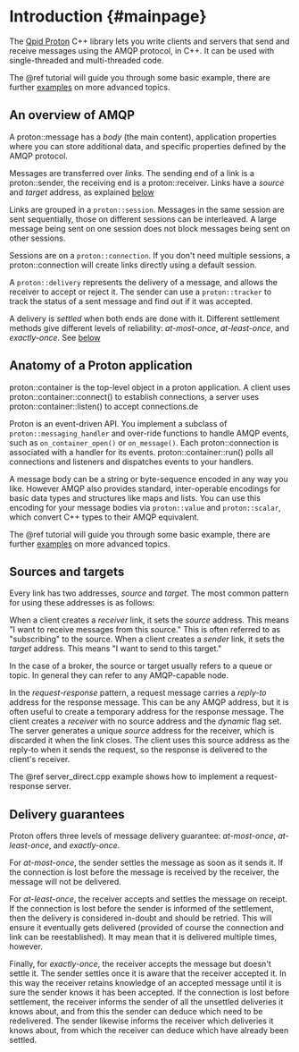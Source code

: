 
# Introduction {#mainpage}

The [Qpid Proton](http://qpid.apache.org/proton) C++ library lets you write
clients and servers that send and receive messages using the AMQP protocol, in
C++. It can be used with single-threaded and multi-threaded code.

The @ref tutorial will guide you through some basic example, there are
further [examples](examples.html) on more advanced topics.

## An overview of AMQP

A proton::message has a *body* (the main content), application properties where
you can store additional data, and specific properties defined by the AMQP
protocol.

Messages are transferred over *links*. The sending end of a link is a
proton::sender, the receiving end is a proton::receiver.  Links have a
*source* and *target* address, as explained [below](#sources-and-targets)

Links are grouped in a `proton::session`. Messages in the same session are sent
sequentially, those on different sessions can be interleaved. A large message
being sent on one session does not block messages being sent on other sessions.

Sessions are on a `proton::connection`. If you don't need multiple sessions, a
proton::connection will create links directly using a default session.

A `proton::delivery` represents the delivery of a message, and allows the
receiver to accept or reject it. The sender can use a `proton::tracker` to track
the status of a sent message and find out if it was accepted.

A delivery is *settled* when both ends are done with it.  Different settlement
methods give different levels of reliability: *at-most-once*, *at-least-once*,
and *exactly-once*. See [below](#delivery-guarantees)

## Anatomy of a Proton application

proton::container is the top-level object in a proton application.
A client uses proton::container::connect() to establish connections, a server
uses proton::container::listen() to accept connections.de

Proton is an event-driven API. You implement a subclass of
`proton::messaging_handler` and over-ride functions to handle AMQP events, such
as `on_container_open()` or `on_message()`. Each proton::connection is
associated with a handler for its events.  proton::container::run() polls all
connections and listeners and dispatches events to your handlers.

A message body can be a string or byte-sequence encoded in any way you
like. However AMQP also provides standard, inter-operable encodings for basic
data types and structures like maps and lists. You can use this encoding for
your message bodies via `proton::value` and `proton::scalar`, which convert C++
types to their AMQP equivalent.

The @ref tutorial will guide you through some basic example, there are
further [examples](examples.html) on more advanced topics.

## Sources and targets

Every link has two addresses, *source* and *target*. The most common pattern for
using these addresses is as follows:

When a client creates a *receiver* link, it sets the *source* address. This
means "I want to receive messages from this source."  This is often referred to
as "subscribing" to the source. When a client creates a *sender* link, it sets
the *target* address. This means "I want to send to this target."

In the case of a broker, the source or target usually refers to a queue or
topic. In general they can refer to any AMQP-capable node.

In the *request-response* pattern, a request message carries a *reply-to*
address for the response message. This can be any AMQP address, but it is often
useful to create a temporary address for the response message. The client
creates a *receiver* with no source address and the *dynamic* flag set. The
server generates a unique *source* address for the receiver, which is discarded
it when the link closes. The client uses this source address as the reply-to
when it sends the request, so the response is delivered to the client's
receiver.

The @ref server_direct.cpp example shows how to implement a request-response
server.

## Delivery guarantees

Proton offers three levels of message delivery guarantee:
*at-most-once*, *at-least-once*, and *exactly-once*.

For *at-most-once*, the sender settles the message as soon as it sends
it. If the connection is lost before the message is received by the
receiver, the message will not be delivered.

For *at-least-once*, the receiver accepts and settles the message on
receipt. If the connection is lost before the sender is informed of
the settlement, then the delivery is considered in-doubt and should be
retried. This will ensure it eventually gets delivered (provided of
course the connection and link can be reestablished). It may mean that
it is delivered multiple times, however.

Finally, for *exactly-once*, the receiver accepts the message but
doesn't settle it. The sender settles once it is aware that the
receiver accepted it. In this way the receiver retains knowledge of an
accepted message until it is sure the sender knows it has been
accepted. If the connection is lost before settlement, the receiver
informs the sender of all the unsettled deliveries it knows about, and
from this the sender can deduce which need to be redelivered. The
sender likewise informs the receiver which deliveries it knows about,
from which the receiver can deduce which have already been settled.

